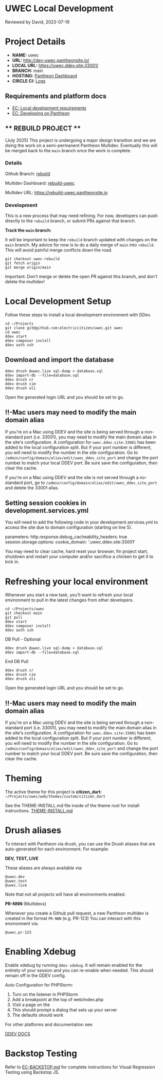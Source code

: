 UWEC Local Development
=============================
Reviewed by David, 2023-07-19

# Project Details
- **NAME:** uwec
- **URL:** http://dev-uwec.pantheonsite.io/
- **LOCAL URL:** https://uwec.ddev.site:33001/
- **BRANCH:** main
- **HOSTING:** [Pantheon Dashboard](https://dashboard.pantheon.io/sites/dfeadf45-ac5d-48f4-a701-c121589cff0e#dev/code)
- **CIRCLE CI:** [Logs](https://app.circleci.com/pipelines/github/electriccitizen/uwec)

## Requirements and platform docs

- [EC: Local development requirements](https://docs.google.com/document/d/1_yeISu5bW5637TCeXByi82LUUfD1jeeSDHh5IeiPz4o/edit?usp=sharing)
- [EC: Developing on Pantheon](https://docs.google.com/document/d/1oTBHep57WENbf8PnM4LSn2Zx6x5EKA1rSYDEMvBEsUY/edit)

## ** **REBUILD PROJECT** **

(July 2025) This project is undergoing a major design transition and we are doing the work on a semi-permanent Pantheon Multidev. Eventually this will be merged back to the `main` branch once the work is complete.

### Details

Github Branch: [rebuild](https://github.com/electriccitizen/uwec/tree/rebuild)

Multidev Dashboard: [rebuild-uwec](https://dashboard.pantheon.io/sites/dfeadf45-ac5d-48f4-a701-c121589cff0e#rebuild)

Multidev URL: https://rebuild-uwec.pantheonsite.io

### Development

This is a new process that may need refining. For now, developers can push directly to the `rebuild` branch, or submit PRs against that branch.

**Track the `main` branch:**

It will be important to keep the `rebuild` branch updated with changes on the `main` branch. My advice for now is to do a daily merge of `main` into `rebuild`. This will avoid painful merge conflicts down the road.

```angular2html
git checkout uwec-rebuild
git fetch origin
git merge origin/main

```

Important: Don't merge or delete the open PR against this branch, and don't delete the multidev!

# Local Development Setup

Follow these steps to install a local development environment with DDev.

```
cd ~/Projects
git clone git@github.com:electriccitizen/uwec.git uwec
cd uwec
ddev start
ddev composer install
ddev auth ssh
```

## Download and import the database

```
ddev drush @uwec.live sql-dump > database.sql
ddev import-db --file=database.sql
ddev drush cr
ddev drush cim
ddev drush uli
```

Open the generated login URL and you should be set to go.

## !!-Mac users may need to modify the main domain alias
If you're on a Mac using DDEV and the site is being served through a non-standard port (i.e. 33001),
you may need to modify the main domain alias in the site's configuration. A configuration for
`uwec.ddev.site:33001` has been added to the local configuration split. But if your port number is
different, you will need to modify the number in the site configuration. Go to
`/admin/config/domain/alias/edit/uwec_ddev_site_port` and change the port number to match your local DDEV port.
Be sure save the configuration, then clear the cache.

If you're on a Mac using DDEV and the site is *not* served through a no-standard port,
go to `/admin/config/domain/alias/edit/uwec_ddev_site_port` and delete the 33001 alias.

## Setting session cookies in development.services.yml
You will need to add the following code in your development.services.yml to access the site due to domain configuration (starting on line 5).

parameters:
  http.response.debug_cacheability_headers: true
  session.storage.options:
    cookie_domain: '.uwec.ddev.site:33001'

You may need to clear cache, hard reset your browser, fin project start, shutdown and restart your computer and/or sacrifice a chicken to get it to kick in.

# Refreshing your local environment
Whenever you start a new task, you'll want to refresh your local environment to pull in the latest changes from other developers.

```
cd ~/Projects/uwec
git checkout main
git pull
ddev start
ddev composer install
ddev auth ssh
```

DB Pull - Optional
```
ddev drush @uwec.live sql-dump > database.sql
ddev import-db --file=database.sql
```
End DB Pull

```
ddev drush cr
ddev drush cim
ddev drush uli
```

Open the generated login URL and you should be set to go.

## !!-Mac users may need to modify the main domain alias
If you're on a Mac using DDEV and the site is being served through a non-standard port (i.e. 33001),
you may need to modify the main domain alias in the site's configuration. A configuration for
`uwec.ddev.site:33001` has been added to the local configuration split. But if your port number is
different, you will need to modify the number in the site configuration. Go to
`/admin/config/domain/alias/edit/uwec_ddev_site_port` and change the port number to match your local DDEV port.
Be sure save the configuration, then clear the cache.

# Theming
The active theme for this project is **citizen_dart**:
`~/Projects/uwec/web/themes/custom/citizen_dart`

See the THEME-INSTALL.md file inside of the theme root for install instructions.
[THEME-INSTALL.md](/web/themes/citizen_dart/THEME-INSTALL.md)

# Drush aliases

To interact with Pantheon via drush, you can use the Drush aliases that are auto-generated for each environment. For example:

**DEV, TEST, LIVE**

These aliases are always available via:

```
@uwec.dev
@uwec.test
@uwec.live
```
Note that not all projects will have all environments enabled.

**PR-NNN** (Multidevs)

Whenever you create a Github pull request, a new Pantheon multidev is created in the format `PR-NNN`  (e.g. PR-123) You can interact with this environment via:

```
@uwec.pr-123
```
# Enabling Xdebug

Enable xdebug by running `ddev xdebug`. It will remain enabled for the entirety of your session and you can re-enable when needed. This should remain off in the DDEV config.

Auto Configuration for PHPStorm:

1. Turn on the listener in PHPStorm
2. Add a breakpoint at the top of web/index.php
3. Visit a page on the
4. This should prompt a dialog that sets up your server
5. The defaults should work

For other platforms and documentation see:

[DDEV DOCS](https://ddev.readthedocs.io/en/stable/users/debugging-profiling/step-debugging/)

# Backstop Testing

Refer to [EC-BACKSTOP.md](/tests/backstop/EC-BACKSTOP.md) for complete instructions for Visual Regression Testing using Backstop JS.
